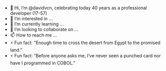 - 👋 Hi, I’m @davidvcn, celebrating today 40 years as a professional developer (17-57)
- 👀 I’m interested in ...
- 🌱 I’m currently learning ...
- 💞️ I’m looking to collaborate on ...
- 📫 How to reach me ...
- ⚡ Fun fact: “Enough time to cross the desert from Egypt to the promised land.”
- ⚡ Fun fact: “Before anyone asks me, I’ve never seen a punched card nor have I programmed in COBOL.”

<!---
davidvcn/davidvcn is a ✨ special ✨ repository because its `README.md` (this file) appears on your GitHub profile.
You can click the Preview link to take a look at your changes.
--->
